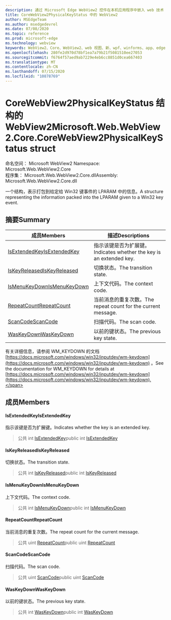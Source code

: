 ```yaml
---
description: 通过 Microsoft Edge WebView2 控件在本机应用程序中嵌入 web 技术（HTML、CSS 和 JavaScript）
title: CoreWebView2PhysicalKeyStatus 中的 WebView2
author: MSEdgeTeam
ms.author: msedgedevrel
ms.date: 07/08/2020
ms.topic: reference
ms.prod: microsoft-edge
ms.technology: webview
keywords: WebView2、Core、WebView2、web 视图、新、wpf、winforms、app、edge、CoreWebView2、CoreWebView2Controller、浏览器控件、边缘 html、、浏览器控件、边缘 html、WebView2
ms.openlocfilehash: 280fe2d970d78bf1ea7a79b21f5081510ee27053
ms.sourcegitcommit: f6764f57aed9ab7229e4eb6cc8851d0cea667403
ms.translationtype: MT
ms.contentlocale: zh-CN
ms.lasthandoff: 07/15/2020
ms.locfileid: "10878769"
---
```

# <span data-ttu-id="93355-104">CoreWebView2PhysicalKeyStatus 结构的 WebView2</span><span class="sxs-lookup"><span data-stu-id="93355-104">Microsoft.Web.WebView2.Core.CoreWebView2PhysicalKeyStatus struct</span></span> 

<span data-ttu-id="93355-105">命名空间： Microsoft WebView2 </span><span class="sxs-lookup"><span data-stu-id="93355-105">Namespace: Microsoft.Web.WebView2.Core</span></span>\
<span data-ttu-id="93355-106">程序集： Microsoft.Web.WebView2.Core.dll</span><span class="sxs-lookup"><span data-stu-id="93355-106">Assembly: Microsoft.Web.WebView2.Core.dll</span></span>

<span data-ttu-id="93355-107">一个结构，表示打包到给定给 Win32 键事件的 LPARAM 中的信息。</span><span class="sxs-lookup"><span data-stu-id="93355-107">A structure representing the information packed into the LPARAM given to a Win32 key event.</span></span>

## <span data-ttu-id="93355-108">摘要</span><span class="sxs-lookup"><span data-stu-id="93355-108">Summary</span></span>

 <span data-ttu-id="93355-109">成员</span><span class="sxs-lookup"><span data-stu-id="93355-109">Members</span></span>                        | <span data-ttu-id="93355-110">描述</span><span class="sxs-lookup"><span data-stu-id="93355-110">Descriptions</span></span>
--------------------------------|---------------------------------------------
[<span data-ttu-id="93355-111">IsExtendedKey</span><span class="sxs-lookup"><span data-stu-id="93355-111">IsExtendedKey</span></span>](#isextendedkey) | <span data-ttu-id="93355-112">指示该键是否为扩展键。</span><span class="sxs-lookup"><span data-stu-id="93355-112">Indicates whether the key is an extended key.</span></span>
[<span data-ttu-id="93355-113">IsKeyReleased</span><span class="sxs-lookup"><span data-stu-id="93355-113">IsKeyReleased</span></span>](#iskeyreleased) | <span data-ttu-id="93355-114">切换状态。</span><span class="sxs-lookup"><span data-stu-id="93355-114">The transition state.</span></span>
[<span data-ttu-id="93355-115">IsMenuKeyDown</span><span class="sxs-lookup"><span data-stu-id="93355-115">IsMenuKeyDown</span></span>](#ismenukeydown) | <span data-ttu-id="93355-116">上下文代码。</span><span class="sxs-lookup"><span data-stu-id="93355-116">The context code.</span></span>
[<span data-ttu-id="93355-117">RepeatCount</span><span class="sxs-lookup"><span data-stu-id="93355-117">RepeatCount</span></span>](#repeatcount) | <span data-ttu-id="93355-118">当前消息的重复次数。</span><span class="sxs-lookup"><span data-stu-id="93355-118">The repeat count for the current message.</span></span>
[<span data-ttu-id="93355-119">ScanCode</span><span class="sxs-lookup"><span data-stu-id="93355-119">ScanCode</span></span>](#scancode) | <span data-ttu-id="93355-120">扫描代码。</span><span class="sxs-lookup"><span data-stu-id="93355-120">The scan code.</span></span>
[<span data-ttu-id="93355-121">WasKeyDown</span><span class="sxs-lookup"><span data-stu-id="93355-121">WasKeyDown</span></span>](#waskeydown) | <span data-ttu-id="93355-122">以前的键状态。</span><span class="sxs-lookup"><span data-stu-id="93355-122">The previous key state.</span></span>

<span data-ttu-id="93355-123">有关详细信息，请参阅 WM_KEYDOWN 的文档 [https://docs.microsoft.com/windows/win32/inputdev/wm-keydown](https://docs.microsoft.com/windows/win32/inputdev/wm-keydown) 。</span><span class="sxs-lookup"><span data-stu-id="93355-123">See the documentation for WM_KEYDOWN for details at [https://docs.microsoft.com/windows/win32/inputdev/wm-keydown](https://docs.microsoft.com/windows/win32/inputdev/wm-keydown).</span></span>

## <span data-ttu-id="93355-124">成员</span><span class="sxs-lookup"><span data-stu-id="93355-124">Members</span></span>

#### <span data-ttu-id="93355-125">IsExtendedKey</span><span class="sxs-lookup"><span data-stu-id="93355-125">IsExtendedKey</span></span> 

<span data-ttu-id="93355-126">指示该键是否为扩展键。</span><span class="sxs-lookup"><span data-stu-id="93355-126">Indicates whether the key is an extended key.</span></span>

> <span data-ttu-id="93355-127">公共 int [IsExtendedKey](#isextendedkey)</span><span class="sxs-lookup"><span data-stu-id="93355-127">public int [IsExtendedKey](#isextendedkey)</span></span>

#### <span data-ttu-id="93355-128">IsKeyReleased</span><span class="sxs-lookup"><span data-stu-id="93355-128">IsKeyReleased</span></span> 

<span data-ttu-id="93355-129">切换状态。</span><span class="sxs-lookup"><span data-stu-id="93355-129">The transition state.</span></span>

> <span data-ttu-id="93355-130">公共 int [IsKeyReleased](#iskeyreleased)</span><span class="sxs-lookup"><span data-stu-id="93355-130">public int [IsKeyReleased](#iskeyreleased)</span></span>

#### <span data-ttu-id="93355-131">IsMenuKeyDown</span><span class="sxs-lookup"><span data-stu-id="93355-131">IsMenuKeyDown</span></span> 

<span data-ttu-id="93355-132">上下文代码。</span><span class="sxs-lookup"><span data-stu-id="93355-132">The context code.</span></span>

> <span data-ttu-id="93355-133">公共 int [IsMenuKeyDown](#ismenukeydown)</span><span class="sxs-lookup"><span data-stu-id="93355-133">public int [IsMenuKeyDown](#ismenukeydown)</span></span>

#### <span data-ttu-id="93355-134">RepeatCount</span><span class="sxs-lookup"><span data-stu-id="93355-134">RepeatCount</span></span> 

<span data-ttu-id="93355-135">当前消息的重复次数。</span><span class="sxs-lookup"><span data-stu-id="93355-135">The repeat count for the current message.</span></span>

> <span data-ttu-id="93355-136">公共 uint [RepeatCount](#repeatcount)</span><span class="sxs-lookup"><span data-stu-id="93355-136">public uint [RepeatCount](#repeatcount)</span></span>

#### <span data-ttu-id="93355-137">ScanCode</span><span class="sxs-lookup"><span data-stu-id="93355-137">ScanCode</span></span> 

<span data-ttu-id="93355-138">扫描代码。</span><span class="sxs-lookup"><span data-stu-id="93355-138">The scan code.</span></span>

> <span data-ttu-id="93355-139">公共 uint [ScanCode](#scancode)</span><span class="sxs-lookup"><span data-stu-id="93355-139">public uint [ScanCode](#scancode)</span></span>

#### <span data-ttu-id="93355-140">WasKeyDown</span><span class="sxs-lookup"><span data-stu-id="93355-140">WasKeyDown</span></span> 

<span data-ttu-id="93355-141">以前的键状态。</span><span class="sxs-lookup"><span data-stu-id="93355-141">The previous key state.</span></span>

> <span data-ttu-id="93355-142">公共 int [WasKeyDown](#waskeydown)</span><span class="sxs-lookup"><span data-stu-id="93355-142">public int [WasKeyDown](#waskeydown)</span></span>

